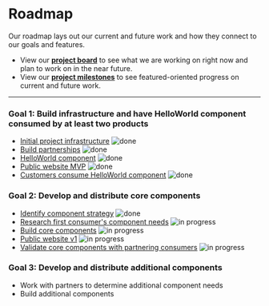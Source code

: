# Roadmap

Our roadmap lays out our current and future work and how they connect to our goals and features.

- View our **[project board](https://waffle.io/mineral-ui/mineral-ui)** to see what we are working on right now and plan to work on in the near future.
- View our **[project milestones](https://github.com/mineral-ui/mineral-ui/milestones)** to see featured-oriented progress on current and future work.

-----

### Goal 1: Build infrastructure and have HelloWorld component consumed by at least two products

- [Initial project infrastructure][1a] ![done][done]
- [Build partnerships][1b] ![done][done]
- [HelloWorld component][1c] ![done][done]
- [Public website MVP][1d] ![done][done]
- [Customers consume HelloWorld component][1e] ![done][done]

[1a]: https://github.com/mineral-ui/mineral-ui/milestone/3
[1b]: https://github.com/mineral-ui/mineral-ui/milestone/8
[1c]: https://github.com/mineral-ui/mineral-ui/milestone/5
[1d]: https://github.com/mineral-ui/mineral-ui/milestone/7
[1e]: https://github.com/mineral-ui/mineral-ui/milestone/9


### Goal 2: Develop and distribute core components

- [Identify component strategy][2a] ![done][done]
- [Research first consumer's component needs][2b] ![in progress][in-progress]
- [Build core components][2c] ![in progress][in-progress]
- [Public website v1][2d] ![in progress][in-progress]
- [Validate core components with partnering consumers][2e] ![in progress][in-progress]

[2a]: https://github.com/mineral-ui/mineral-ui/milestone/10
[2b]: https://github.com/mineral-ui/mineral-ui/milestone/11
[2c]: https://github.com/mineral-ui/mineral-ui/milestone/12
[2d]: https://github.com/mineral-ui/mineral-ui/milestone/13
[2e]: https://github.com/mineral-ui/mineral-ui/milestone/14


### Goal 3: Develop and distribute additional components

- Work with partners to determine additional component needs
- Build additional components


[done]: https://img.shields.io/badge/-Done-green.svg?style=flat-square&logoWidth=-11&colorB=97ca00
[in-progress]: https://img.shields.io/badge/-In_Progress-gray.svg?style=flat-square&logoWidth=-11&colorB=949494
